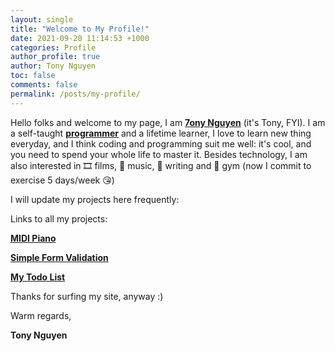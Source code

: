 ```yaml
---
layout: single
title: "Welcome to My Profile!"
date: 2021-09-20 11:14:53 +1000
categories: Profile
author_profile: true
author: Tony Nguyen
toc: false
comments: false
permalink: /posts/my-profile/
---
```


Hello folks and welcome to my page, I am [**7ony Nguyen**](https://7onynguyen.com/) (it's Tony, FYI). I am a self-taught [**programmer**](https://resume.7onynguyen.com/) and a lifetime learner, I love to learn new thing everyday, and I think coding and programming suit me well: it's cool, and you need to spend your whole life to master it. Besides technology, I am also interested in 🎞️ films, 🎵 music, 📓 writing and 💪 gym (now I commit to exercise 5 days/week 😘)

I will update my projects here frequently:

Links to all my projects:

[**MIDI Piano**](https://tonysn.com/portfolio/piano/piano.html)

[**Simple Form Validation**](#)

[**My Todo List**](https://tonysn.com/portfolio/todolist/todolist.html)

Thanks for surfing my site, anyway :)

Warm regards,

**Tony Nguyen**
